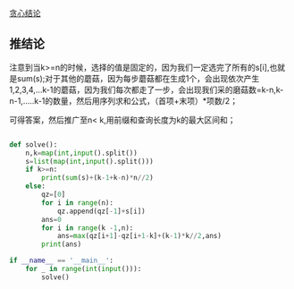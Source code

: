 [贪心结论](https://codeforces.com/contest/1687/problem/A)

## 推结论

注意到当k>=n的时候，选择的值是固定的，因为我们一定选完了所有的s[i],也就是sum(s);对于其他的蘑菇，因为每步蘑菇都在生成1个，会出现依次产生1,2,3,4,...k-1的蘑菇，因为我们每次都走了一步，会出现我们采的磨菇数=k-n,k-n-1,.....k-1的数量，然后用序列求和公式，（首项+末项）*项数/2；

可得答案，然后推广至n< k,用前缀和查询长度为k的最大区间和；


```python

def solve():
    n,k=map(int,input().split())
    s=list(map(int,input().split()))
    if k>=n:
        print(sum(s)+(k-1+k-n)*n//2)
    else:
        qz=[0]
        for i in range(n):
            qz.append(qz[-1]+s[i])
        ans=0
        for i in range(k -1,n):
            ans=max(qz[i+1]-qz[i+1-k]+(k-1)*k//2,ans)
        print(ans)

if __name__ == '__main__':
    for _ in range(int(input())):
        solve()
```












